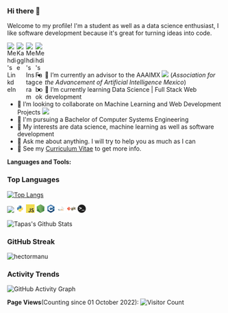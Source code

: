 ### Hi there 👋

Welcome to my profile! I'm a student as well as a data science enthusiast, I like software development because it's great for turning ideas into code.


<a href="https://www.linkedin.com/in/hector-manu/">
  <img align="left" alt="Mehdi's LinkdeIn" width="22px" src="https://cdn-icons-png.flaticon.com/512/174/174857.png" />
</a>
<a href="https://www.kaggle.com/hctormanuelruizjurez">
  <img align="left" alt="Kaggle" width="22px" src="https://cdn4.iconfinder.com/data/icons/logos-and-brands/512/189_Kaggle_logo_logos-512.png" />
</a>
<a href="https://www.instagram.com/hectorruizjuarez/">
  <img align="left" alt="Mehdi's Instagram" width="22px" src="https://i0.wp.com/eltallerdehector.com/wp-content/uploads/2022/06/cd939-logo-instagram-png.png?fit=512%2C512&ssl=1" />
</a>
<a href="https://www.facebook.com/Hector.MRj">
  <img align="left" alt="Mehdi's Facebook" width="22px" src="https://upload.wikimedia.org/wikipedia/commons/thumb/5/51/Facebook_f_logo_%282019%29.svg/2048px-Facebook_f_logo_%282019%29.svg.png" />
</a>

<br />
<br />
<br />

- 🔭 I’m currently an advisor to the AAAIMX <img src="https://www.aaaimx.org/img/sprites/aaaimx-transparent.png" width="30"> (*Association for the Advancement of Artificial Intelligence Mexico*)
- 🌱 I’m currently learning Data Science | Full Stack Web development
- 👯 I’m looking to collaborate on Machine Learning and Web Development Projects <img src="https://media.giphy.com/media/WUlplcMpOCEmTGBtBW/giphy.gif" width="30">
- 💼 I'm pursuing a Bachelor of Computer Systems Engineering
- 🤔 My interests are data science, machine learning as well as software development
- 💬 Ask me about anything. I will try to help you as much as I can
- 📝 See my <a target="_blank" href="https://drive.google.com/file/d/1zFW2aex_hxdBDkfNVUDDp-abtI1jdynY/view?usp=share_link" target="_blank">Curriculum Vitae</a> to get more info.


**Languages and Tools:**  
### Top Languages

[![Top Langs](https://github-readme-stats.vercel.app/api/top-langs/?username=hectormanu&layout=compact)](https://github.com/hectormanu/github-readme-stats)

<code><img height="20" src="https://pytorch.org/assets/images/pytorch-logo.png"></code>
<code><img height="20" src="https://raw.githubusercontent.com/github/explore/80688e429a7d4ef2fca1e82350fe8e3517d3494d/topics/python/python.png"></code>
<code><img height="20" src="https://raw.githubusercontent.com/github/explore/80688e429a7d4ef2fca1e82350fe8e3517d3494d/topics/javascript/javascript.png"></code>
<code><img height="20" src="https://raw.githubusercontent.com/github/explore/80688e429a7d4ef2fca1e82350fe8e3517d3494d/topics/nodejs/nodejs.png"></code>
<code><img height="20" src="https://raw.githubusercontent.com/github/explore/80688e429a7d4ef2fca1e82350fe8e3517d3494d/topics/cpp/cpp.png"></code>
<code><img height="20" src="https://raw.githubusercontent.com/github/explore/80688e429a7d4ef2fca1e82350fe8e3517d3494d/topics/mysql/mysql.png"></code>
<code><img height="20" src="https://raw.githubusercontent.com/github/explore/80688e429a7d4ef2fca1e82350fe8e3517d3494d/topics/git/git.png"></code>
<code><img height="20" src="https://raw.githubusercontent.com/github/explore/80688e429a7d4ef2fca1e82350fe8e3517d3494d/topics/terminal/terminal.png"></code>

![Tapas's Github Stats](https://github-readme-stats.vercel.app/api?username=hectormanu&show_icons=true&theme=radical)

### GitHub Streak

<img width="48%" src="https://github-readme-streak-stats.herokuapp.com/?user=hectormanu&theme=highcontrast&hide_border=true" alt="hectormanu" />

### Activity Trends

![GitHub Activity Graph](https://activity-graph.herokuapp.com/graph?username=hectormanu&theme=dracula&hide_border=true)

**Page Views**(Counting since 01 October 2022): ![Visitor Count](https://profile-counter.glitch.me/hectormanu/count.svg)

